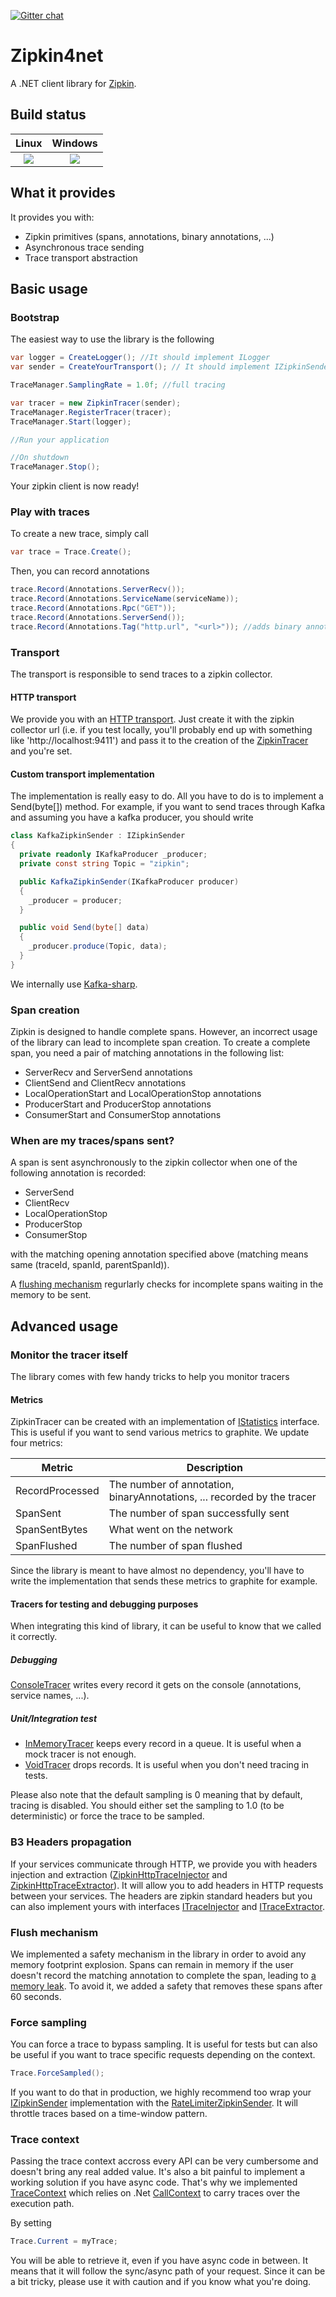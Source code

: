 [![Gitter chat](http://img.shields.io/badge/gitter-join%20chat%20%E2%86%92-brightgreen.svg)](https://gitter.im/openzipkin/zipkin)


# Zipkin4net

A .NET client library for [Zipkin](http://zipkin.io).

## Build status

[windows-build-badge]: https://travis-ci.org/openzipkin/zipkin4net.svg?branch=master
[windows-build]: https://ci.appveyor.com/project/fedj/zipkin4net

[linux-build-badge]: https://travis-ci.org/openzipkin/zipkin4net.svg?branch=master
[linux-build]: https://travis-ci.org/openzipkin/zipkin4net

|Linux|Windows|
|:------:|:------:|
|[![][linux-build-badge]][linux-build]|[![][windows-build-badge]][windows-build]|


## What it provides

It provides you with:
- Zipkin primitives (spans, annotations, binary annotations, ...)
- Asynchronous trace sending
- Trace transport abstraction

## Basic usage

### Bootstrap

The easiest way to use the library is the following

```csharp
var logger = CreateLogger(); //It should implement ILogger
var sender = CreateYourTransport(); // It should implement IZipkinSender

TraceManager.SamplingRate = 1.0f; //full tracing

var tracer = new ZipkinTracer(sender);
TraceManager.RegisterTracer(tracer);
TraceManager.Start(logger);

//Run your application

//On shutdown
TraceManager.Stop();
```

Your zipkin client is now ready!

### Play with traces

To create a new trace, simply call

```csharp
var trace = Trace.Create();
```

Then, you can record annotations

```csharp
trace.Record(Annotations.ServerRecv());
trace.Record(Annotations.ServiceName(serviceName));
trace.Record(Annotations.Rpc("GET"));
trace.Record(Annotations.ServerSend());
trace.Record(Annotations.Tag("http.url", "<url>")); //adds binary annotation
```

### Transport

The transport is responsible to send traces to a zipkin collector.

#### HTTP transport

We provide you with an [HTTP transport](Src/zipkin4net/Src/Transport/Http/HttpZipkinSender.cs). Just create it with the zipkin collector url (i.e. if you test locally, you'll probably end up with something like 'http://localhost:9411') and pass it to the creation of the [ZipkinTracer](Src/zipkin4net/Src/Tracers/Zipkin/ZipkinTracer.cs) and you're set.

#### Custom transport implementation

The implementation is really easy to do. All you have to do is to implement a Send(byte[]) method.
For example, if you want to send traces through Kafka and assuming you have a kafka producer, you should write

```csharp
class KafkaZipkinSender : IZipkinSender
{
  private readonly IKafkaProducer _producer;
  private const string Topic = "zipkin";

  public KafkaZipkinSender(IKafkaProducer producer)
  {
    _producer = producer;
  }

  public void Send(byte[] data)
  {
    _producer.produce(Topic, data);
  }
}
```

We internally use [Kafka-sharp](https://github.com/criteo/kafka-sharp).

### Span creation

Zipkin is designed to handle complete spans. However, an incorrect usage of the library can lead to incomplete span creation. To create a complete span, you need a pair of matching annotations in the following list:

- ServerRecv and ServerSend annotations
- ClientSend and ClientRecv annotations
- LocalOperationStart and LocalOperationStop annotations
- ProducerStart and ProducerStop annotations
- ConsumerStart and ConsumerStop annotations

### When are my traces/spans sent?

A span is sent asynchronously to the zipkin collector when one of the following annotation is recorded:
- ServerSend
- ClientRecv
- LocalOperationStop
- ProducerStop
- ConsumerStop

with the matching opening annotation specified above (matching means same (traceId, spanId, parentSpanId)).

A [flushing mechanism](#flush-mechanism) regurlarly checks for incomplete spans waiting in the memory to be sent.

## Advanced usage

### Monitor the tracer itself

The library comes with few handy tricks to help you monitor tracers

#### Metrics

ZipkinTracer can be created with an implementation of [IStatistics](Src/zipkin4net/Src/Tracers/Zipkin/Statistics.cs) interface. This is useful if you want to send various metrics to graphite.
We update four metrics:

| Metric          | Description                                                             |
| --------------- | ----------------------------------------------------------------------- |
| RecordProcessed | The number of annotation, binaryAnnotations, ... recorded by the tracer |
| SpanSent        | The number of span successfully sent                                    |
| SpanSentBytes   | What went on the network                                                |
| SpanFlushed     | The number of span flushed                                              |

Since the library is meant to have almost no dependency, you'll have to write the implementation that sends these metrics to graphite for example.

#### Tracers for testing and debugging purposes

When integrating this kind of library, it can be useful to know that we called it correctly.

##### Debugging

[ConsoleTracer](Src/zipkin4net/Src/Tracers/ConsoleTracer.cs) writes every record it gets on the console (annotations, service names, ...).

##### Unit/Integration test

- [InMemoryTracer](Src/zipkin4net/Src/Tracers/InMemoryTracer.cs) keeps every record in a queue. It is useful when a mock tracer is not enough.
- [VoidTracer](Src/zipkin4net/Src/Tracers/VoidTracer.cs) drops records. It is useful when you don't need tracing in tests.

Please also note that the default sampling is 0 meaning that by default, tracing is disabled. You should either set the sampling to 1.0 (to be deterministic) or force the trace to be sampled.

### B3 Headers propagation

If your services communicate through HTTP, we provide you with headers injection and extraction ([ZipkinHttpTraceInjector](Src/zipkin4net/Src/Transport/ZipkinHttpTraceInjector.cs) and [ZipkinHttpTraceExtractor](Src/zipkin4net/Src/Transport/ZipkinHttpTraceExtractor.cs)). It will allow you to add headers in HTTP requests between your services.
The headers are zipkin standard headers but you can also implement yours with interfaces [ITraceInjector](Src/zipkin4net/Src/Transport/ITraceInjector.cs) and [ITraceExtractor](Src/zipkin4net/Src/Transport/ITraceExtractor.cs).

### Flush mechanism

We implemented a safety mechanism in the library in order to avoid any memory footprint explosion. Spans can remain in memory if the user doesn't record the matching annotation to complete the span, leading to [a memory leak](#span-creation). To avoid it, we added a safety that removes these spans after 60 seconds.

### Force sampling

You can force a trace to bypass sampling. It is useful for tests but can also be useful if you want to trace specific requests depending on the context.

```csharp
Trace.ForceSampled();
```

If you want to do that in production, we highly recommend too wrap your [IZipkinSender](Src/zipkin4net/Src/Tracers/Zipkin/IZipkinSender.cs) implementation with the [RateLimiterZipkinSender](Src/zipkin4net/Src/Tracers/Zipkin/RateLimiterZipkinSender.cs). It will throttle traces based on a time-window pattern.

### Trace context

Passing the trace context accross every API can be very cumbersome and doesn't bring any real added value. It's also a bit painful to implement a working solution if you have async code. That's why we implemented [TraceContext](Src/zipkin4net/Src/TraceContext.cs) which relies on .Net [CallContext](https://msdn.microsoft.com/fr-fr/library/system.runtime.remoting.messaging.callcontext(v=vs.110).aspx) to carry traces over the execution path.

By setting

```csharp
Trace.Current = myTrace;
```

You will be able to retrieve it, even if you have async code in between. It means that it will follow the sync/async path of your request.
Since it can be a bit tricky, please use it with caution and if you know what you're doing.
